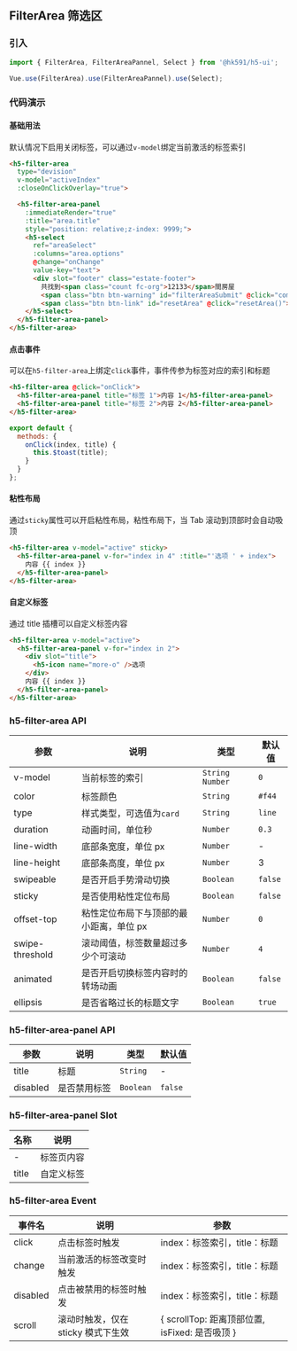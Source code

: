 ## FilterArea 筛选区

### 引入
``` javascript
import { FilterArea, FilterAreaPannel, Select } from '@hk591/h5-ui';

Vue.use(FilterArea).use(FilterAreaPannel).use(Select);
```

### 代码演示

#### 基础用法

默认情况下启用关闭标签，可以通过`v-model`绑定当前激活的标签索引

```html
<h5-filter-area 
  type="devision" 
  v-model="activeIndex" 
  :closeOnClickOverlay="true">

  <h5-filter-area-panel 
    :immediateRender="true" 
    :title="area.title" 
    style="position: relative;z-index: 9999;">
    <h5-select 
      ref="areaSelect" 
      :columns="area.options" 
      @change="onChange" 
      value-key="text">
      <div slot="footer" class="estate-footer">
        共找到<span class="count fc-org">12133</span>間房屋 
        <span class="btn btn-warning" id="filterAreaSubmit" @click="complete()">完成</span>
        <span class="btn btn-link" id="resetArea" @click="resetArea()">重置</span></div>
    </h5-select>
  </h5-filter-area-panel>
</h5-filter-area>
```


#### 点击事件

可以在`h5-filter-area`上绑定`click`事件，事件传参为标签对应的索引和标题

```html
<h5-filter-area @click="onClick">
  <h5-filter-area-panel title="标签 1">内容 1</h5-filter-area-panel>
  <h5-filter-area-panel title="标签 2">内容 2</h5-filter-area-panel>
</h5-filter-area>
```

```javascript
export default {
  methods: {
    onClick(index, title) {
      this.$toast(title);
    }
  }
};
```

#### 粘性布局

通过`sticky`属性可以开启粘性布局，粘性布局下，当 Tab 滚动到顶部时会自动吸顶

```html
<h5-filter-area v-model="active" sticky>
  <h5-filter-area-panel v-for="index in 4" :title="'选项 ' + index">
    内容 {{ index }}
  </h5-filter-area-panel>
</h5-filter-area>
```

#### 自定义标签

通过 title 插槽可以自定义标签内容

```html
<h5-filter-area v-model="active">
  <h5-filter-area-panel v-for="index in 2">
    <div slot="title">
      <h5-icon name="more-o" />选项
    </div>
    内容 {{ index }}
  </h5-filter-area-panel>
</h5-filter-area>
```

### h5-filter-area API

| 参数 | 说明 | 类型 | 默认值 |
|------|------|------|------|
| v-model | 当前标签的索引 | `String` `Number` | `0` |
| color | 标签颜色 | `String` | `#f44` |
| type | 样式类型，可选值为`card` | `String` | `line` |
| duration | 动画时间，单位秒 | `Number` | `0.3` |
| line-width | 底部条宽度，单位 px | `Number` | - |
| line-height | 底部条高度，单位 px | `Number` | 3 |
| swipeable | 是否开启手势滑动切换 | `Boolean` | `false` |
| sticky | 是否使用粘性定位布局 | `Boolean` | `false` |
| offset-top | 粘性定位布局下与顶部的最小距离，单位 px | `Number` | `0` |
| swipe-threshold | 滚动阈值，标签数量超过多少个可滚动 | `Number` | `4` |
| animated | 是否开启切换标签内容时的转场动画 | `Boolean` | `false` |
| ellipsis | 是否省略过长的标题文字 | `Boolean` | `true` |

### h5-filter-area-panel API

| 参数 | 说明 | 类型 | 默认值 |
|------|------|------|------|
| title | 标题 | `String` | - |
| disabled | 是否禁用标签 | `Boolean` | `false` |

### h5-filter-area-panel Slot

| 名称 | 说明 |
|------|------|
| - | 标签页内容 |
| title | 自定义标签 |

### h5-filter-area Event

| 事件名 | 说明 | 参数 |
|------|------|------|
| click | 点击标签时触发 | index：标签索引，title：标题 |
| change | 当前激活的标签改变时触发 | index：标签索引，title：标题 |
| disabled | 点击被禁用的标签时触发 | index：标签索引，title：标题 |
| scroll | 滚动时触发，仅在 sticky 模式下生效 | { scrollTop: 距离顶部位置, isFixed: 是否吸顶 } |
